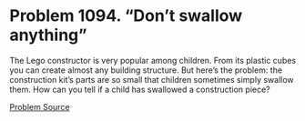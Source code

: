 # Problem 1094. “Don’t swallow anything”

The Lego constructor is very popular among children. From its plastic cubes you can create almost any building structure. But here’s the problem: the construction kit’s parts are so small that children sometimes simply swallow them. How can you tell if a child has swallowed a construction piece?

[Problem Source](https://www.trizland.ru/tasks/5542/)